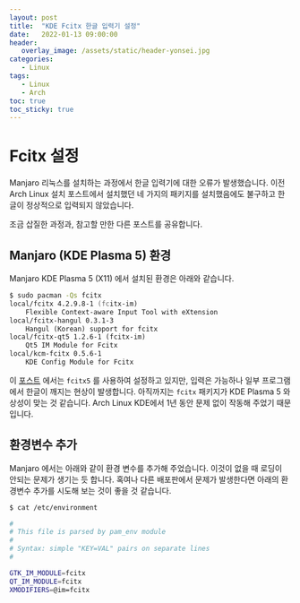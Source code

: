```yaml
---
layout: post
title:  "KDE Fcitx 한글 입력기 설정"
date:   2022-01-13 09:00:00
header:
   overlay_image: /assets/static/header-yonsei.jpg
categories: 
   - Linux
tags:
   - Linux
   - Arch
toc: true
toc_sticky: true
---
```


# Fcitx 설정

Manjaro 리눅스를 설치하는 과정에서 한글 입력기에 대한 오류가 발생했습니다. 이전 Arch Linux 설치 포스트에서 설치했던 네 가지의 패키지를 설치했음에도 불구하고 한글이 정상적으로 입력되지 않았습니다.

조금 삽질한 과정과, 참고할 만한 다른 포스트를 공유합니다.

<!--more-->

## Manjaro (KDE Plasma 5) 환경

Manjaro KDE Plasma 5 (X11) 에서 설치된 환경은 아래와 같습니다.

```zsh
$ sudo pacman -Qs fcitx
local/fcitx 4.2.9.8-1 (fcitx-im)
    Flexible Context-aware Input Tool with eXtension
local/fcitx-hangul 0.3.1-3
    Hangul (Korean) support for fcitx
local/fcitx-qt5 1.2.6-1 (fcitx-im)
    Qt5 IM Module for Fcitx
local/kcm-fcitx 0.5.6-1
    KDE Config Module for Fcitx
```

이 [포스트](https://wnw1005.tistory.com/600) 에서는 `fcitx5` 를 사용하여 설정하고 있지만, 입력은 가능하나 일부 프로그램에서 한글이 깨지는 현상이 발생합니다. 아직까지는 `fcitx` 패키지가 KDE Plasma 5 와 상성이 맞는 것 같습니다. Arch Linux KDE에서 1년 동안 문제 없이 작동해 주었기 때문입니다.

## 환경변수 추가

Manjaro 에서는 아래와 같이 환경 변수를 추가해 주었습니다. 이것이 없을 때 로딩이 안되는 문제가 생기는 듯 합니다. 혹여나 다른 배포판에서 문제가 발생한다면 아래의 환경변수 추가를 시도해 보는 것이 좋을 것 같습니다.

```zsh
$ cat /etc/environment

#
# This file is parsed by pam_env module
#
# Syntax: simple "KEY=VAL" pairs on separate lines
#

GTK_IM_MODULE=fcitx
QT_IM_MODULE=fcitx
XMODIFIERS=@im=fcitx
```

